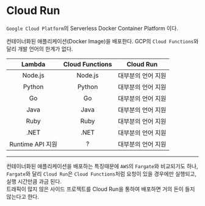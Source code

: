 # Cloud Run

`Google Cloud Platform`의 Serverless Docker Container Platform 이다.

컨테이너화된 애플리케이션(Docker Image)을 배포한다.
GCP의 `Cloud Functions`와 달리 개발 언어의 한계가 없다.

|      Lambda      | Cloud Functions |     Cloud Run      |
| :--------------: | :-------------: | :----------------: |
|     Node.js      |     Node.js     | 대부분의 언어 지원 |
|      Python      |     Python      | 대부분의 언어 지원 |
|        Go        |       Go        | 대부분의 언어 지원 |
|       Java       |      Java       | 대부분의 언어 지원 |
|       Ruby       |      Ruby       | 대부분의 언어 지원 |
|       .NET       |      .NET       | 대부분의 언어 지원 |
| Runtime API 지원 |        ?        | 대부분의 언어 지원 |

---

컨테이너화된 애플리케이션을 배포하는 특징때문에 `AWS`의 `Fargate`와 비교되기도 하나,  
`Fargate`와 달리 `Cloud Run`은 `Cloud Functions`처럼 요청이 있을 경우에만 실행되고, 실행 시간만큼 과금 된다.  
트래픽이 많지 않은 사이드 프로젝트를 Cloud Run을 통하여 배포하면 거의 돈이 들지 않는다고 한다.

